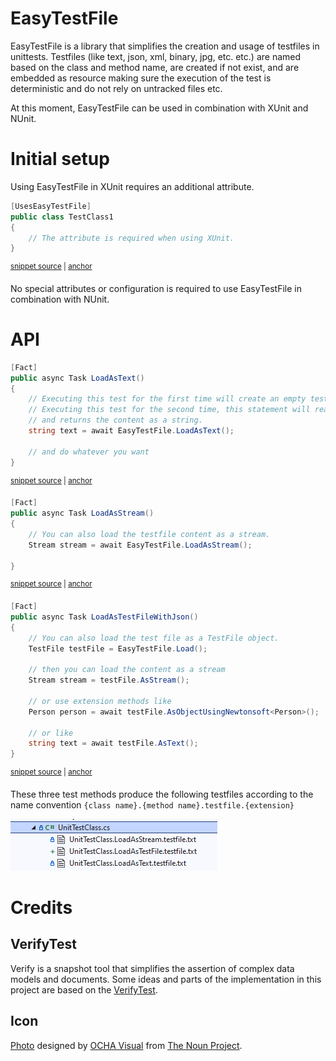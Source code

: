# EasyTestFile

EasyTestFile is a library that simplifies the creation and usage of testfiles in unittests. 
Testfiles (like text, json, xml, binary, jpg, etc. etc.) are named based on the class and method name, are created if not exist, and are embedded as resource making sure the execution of the test is deterministic and do not rely on untracked files etc.

At this moment, EasyTestFile can be used in combination with XUnit and NUnit.

# Initial setup

Using EasyTestFile in XUnit requires an additional attribute.

<!-- snippet: XUnitAttributeUsage -->
<a id='snippet-xunitattributeusage'></a>
```cs
[UsesEasyTestFile]
public class TestClass1
{
    // The attribute is required when using XUnit.
}
```
<sup><a href='/tests/EasyTestFile.Xunit.Tests/Samples/Samples.cs#L6-L12' title='Snippet source file'>snippet source</a> | <a href='#snippet-xunitattributeusage' title='Start of snippet'>anchor</a></sup>
<!-- endSnippet -->

No special attributes or configuration is required to use EasyTestFile in combination with NUnit.

# API

<!-- snippet: LoadAsText -->
<a id='snippet-loadastext'></a>
```cs
[Fact]
public async Task LoadAsText()
{
    // Executing this test for the first time will create an empty testfile and throw an exception.
    // Executing this test for the second time, this statement will read the testfile
    // and returns the content as a string.
    string text = await EasyTestFile.LoadAsText();

    // and do whatever you want
}
```
<sup><a href='/tests/EasyTestFile.Xunit.Tests/Samples/UnitTestClass.cs#L12-L23' title='Snippet source file'>snippet source</a> | <a href='#snippet-loadastext' title='Start of snippet'>anchor</a></sup>
<!-- endSnippet -->


<!-- snippet: LoadAsStream -->
<a id='snippet-loadasstream'></a>
```cs
[Fact]
public async Task LoadAsStream()
{
    // You can also load the testfile content as a stream.
    Stream stream = await EasyTestFile.LoadAsStream();

}
```
<sup><a href='/tests/EasyTestFile.Xunit.Tests/Samples/UnitTestClass.cs#L25-L33' title='Snippet source file'>snippet source</a> | <a href='#snippet-loadasstream' title='Start of snippet'>anchor</a></sup>
<!-- endSnippet -->

<!-- snippet: LoadAsTestFile -->
<a id='snippet-loadastestfile'></a>
```cs
[Fact]
public async Task LoadAsTestFileWithJson()
{
    // You can also load the test file as a TestFile object.
    TestFile testFile = EasyTestFile.Load();

    // then you can load the content as a stream
    Stream stream = testFile.AsStream();

    // or use extension methods like
    Person person = await testFile.AsObjectUsingNewtonsoft<Person>();

    // or like
    string text = await testFile.AsText();
}
```
<sup><a href='/tests/EasyTestFile.Xunit.Tests/Samples/UnitTestClass.cs#L75-L91' title='Snippet source file'>snippet source</a> | <a href='#snippet-loadastestfile' title='Start of snippet'>anchor</a></sup>
<!-- endSnippet -->


These three test methods produce the following testfiles according to the name convention `{class name}.{method name}.testfile.{extension}`

![Solution Explorer TestFiles](/docs/images/SolutionExplorerTestFiles.png)

# Credits

## VerifyTest

Verify is a snapshot tool that simplifies the assertion of complex data models and documents. Some ideas and parts of the implementation in this project are based on the [VerifyTest](http://github.com/verifyTests/Verify/).

## Icon

[Photo](https://thenounproject.com/term/photo/2013925) designed by [OCHA Visual](https://thenounproject.com/ochavisual) from [The Noun Project](https://thenounproject.com).
